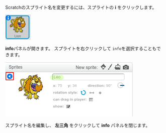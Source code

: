 Scratchのスプライト名を変更するには、スプライトの **i** をクリックします。

![スクリーンショット](images/rename-info.png)

**info**パネルが開きます。 スプライトを右クリックして `info`を選択することもできます。

![スクリーンショット](images/rename-change.png)

スプライト名を編集し、 **左三角** をクリックして **info** パネルを閉じます。